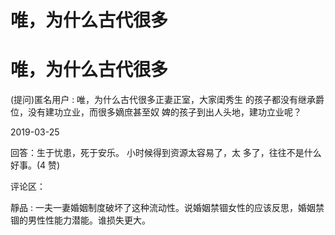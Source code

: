 # 唯，为什么古代很多

# 唯，为什么古代很多

(提问)匿名用户 : 唯，为什么古代很多正妻正室，大家闺秀生 的孩子都没有继承爵位，没有建功立业，而很多嫡庶甚至奴 婢的孩子到出人头地，建功立业呢？

2019-03-25

回答：生于忧患，死于安乐。 小时候得到资源太容易了，太 多了，往往不是什么好事。(4 赞)

评论区：

靜品 : 一夫一妻婚姻制度破坏了这种流动性。说婚姻禁锢女性的应该反思，婚姻禁锢的男性性能力潜能。谁损失更大。